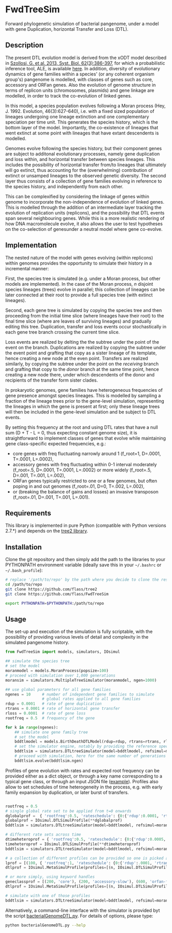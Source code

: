 # FwdTreeSim

Forward phylogenetic simulation of bacterial pangenome, under a model with gene Duplication, horizontal Transfer and Loss (DTL). 

Description
-----------

The present DTL evolution model is derived from the xODT model described in [Szollosi, G. et al. 2013, Syst. Biol. 62(3):386-397](http://sysbio.oxfordjournals.org/content/62/3/386), for which a probabilistic inference tool, ALE, is available [here](https://github.com/ssolo/ALE).
In addition, diversity of evolutionary dynamics of gene families within a species' (or any coherent organism group's) pangenome is modelled, with classes of genes such as core, accessory and ORFan genes. Also the evolution of genome structure in terms of replicon units (chromosomes, plasmids) and gene linkage are modelled, in order to track the co-evolution of linked genes.

In this model, a species population evolves following a Moran process (Hey, J. 1992. Evolution, 46(3):627-640), i.e. with a fixed sized population of lineages undergoing one lineage extinction and one complementary speciation per time unit. This generates the species history, which is the bottom layer of the model. Importantly, the co-existence of lineages that went extinct at some point with lineages that have extant descendents is modelled.

Genomes evolve following the species history, but their component genes are subject to additonal evolutionary processes, namely gene duplication and loss within, and horizontal transfer between species lineages. This includes the possibility of horizontal transfer from/to lineages that ultimately will go extinct, thus accounting for the (overwhelming) contribution of extinct or unsamped lineages to the observed genetic diversity.
The second layer thus consists of a collection of gene families evolving in reference to the species history, and independently from each other.

This can be complexified by considering the linkage of genes within genome to incorporate the non-independence of evolution of linked genes. This is modelled through the addition of an intermediate layer tracking the evolution of replication units (replicons), and the possibility that DTL events span several neighbouring genes. While this is a more realistic rendering of how DNA macromolecule evolve, it also allows the user to test hypotheses on the co-selection of genesunder a neutral model where gene co-evolve.

Implementation
--------------

The nested nature of the model with genes evolving (within replicons) within genomes provides the opportunity to simulate their history in a incremental manner:

First, the species tree is simulated (e.g. under a Moran process, but other models are implemented). In the case of the Moran process, *n* disjoint species lineages (trees) evolve in parallel; this collection of lineages can be later connected at their root to provide a full species tree (with extinct lineages).

Second, each gene tree is simulated by copying the species tree and then proceeding from the initial time slice (where lineages have their root) to the final time slice (where are leaves of surviving lineages) and gradually editing this tree. Duplication, transfer and loss events occur stochastically in each gene tree branch crossing the current time slice.

Loss events are realized by delting the the subtree under the point of the event on the branch. Duplications are realized by copying the subtree under the event point and grafting that copy as a sister lineage of its template, hence creating a new node at the even point. Transfers are realized similarly, by copying the subtree under the point on the *receiving* branch and grafting that copy to the *donor* branch at the same time point, hence creating a new node there, under which descendents of the donor and recipients of the transfer form sister clades.

In prokaryotic genomes, gene families have heterogeneous frequencies of gene presence amongst species lineages. This is modelled by sampling a fraction of the lineage trees prior to the gene-level simulation, representing the lineages in which the gene is present at first; only these lineage trees will then be included in the gene-level simulation and be subject to DTL events.

By setting this frequency at the root and using DTL rates that have a null sum (D + T - L = 0, thus expecting constant genome size), it is straightforward to implement classes of genes that evolve while maintaining gene class-specific expected frequencies, e.g.:
  * core genes with freq fluctuating narrowly around 1 (f_root=1, D=.0001, T=.0001, L=.0002),
  * accessory genes with freq fluctuating within 0-1 interval moderately (f_root=.5, D=.0001, T=.0001, L=.0002) or more widely (f_root=.5, D=.001, T=.001, L=.002),
  * ORFan genes typically restricted to one or a few genomes, but often poping in and out genomes (f_root=.01, D=0, T=.002, L=.002),
  * or (breaking the balance of gains and losses) an invasive transposon (f_root=.01, D=.001, T=.001, L=.001).

Requirements 
------------

This library is implemented in pure Python (compatible with Python versions 2.7.*) and depends on the [tree2 library](https://github.com/flass/tree2).

Installation
------------

Clone the git repository and then simply add the path to the libraries to your PYTHONPATH environment variable (ideally save this in your `~/.bashrc` or `~/.bash_profile`):
```bash
# replace '/path/to/repo' by the path where you decide to clone the respective repositories
cd /path/to/repo
git clone https://github.com/flass/tree2
git clone https://github.com/flass/FwdTreeSim

export PYTHONPATH=$PYTHONPATH:/path/to/repo
```

Usage
-----

The set-up and execution of the simulation is fully scriptable, with the possibility of providing various levels of detail and complexity in the simulated pangenome history.

```python
from FwdTreeSim import models, simulators, IOsimul

## simulate the species tree
# set the model
moranmodel = models.MoranProcess(popsize=100)
# proceed with simulation over 1,000 generations
moransim = simulators.MultipleTreeSimulator(moranmodel, ngen=1000)

## use global parameters for all gene families
ngenes = 10		# number of independent gene families to simulate
				# global rates applied to all gene families
rdup = 0.0001	# rate of gene duplication
rtrans = 0.0001	# rate of horizontal gene transfer
rloss = 0.0001	# rate of gene loss
rootfreq = 0.5	# frequency of the gene

for k in range(ngenes):
	## simulate one gene family tree
	# set the model
	bddtlmodel = models.BirthDeathDTLModel(rdup=rdup, rtrans=rtrans, rloss=rloss, rootfreq=rootfreq)
	# set the simulator engine, notably by providing the reference species history from which many attributes are inherited
	bddtlsim = simulators.DTLtreeSimulator(model=bddtlmodel, refsimul=moransim, noTrigger=True)
	# proceed with simulation, here for the same number of generations as the species tree, as inherited from the species simulation
	bddtlsim.evolve(bddtlsim.ngen)

```

Profiles of gene evolution with rates and expected root frequency can be provided either as a dict object, or through a key name corresponding to a typical gene class, or through an input JSON file ([example](https://github.com/flass/FwdTreeSim/blob/master/examples/DTLprofiles.json)).
Profiles also allow to set schedules of time heterogeneity in the process, e.g. with early family expansion by duplication, or later burst of transfers.
```python

rootfreq = 0.5
# single global rate set to be applied from t=0 onwards
dglobalprof =  { 'rootfreq':0.5, 'rateschedule': {0:{'rdup':0.0001, 'rtrans':0.0001, 'rloss':0.0002}} }
globalprof = IOsimul.DTLSimulProfile(**dglobalprof)
bddtlsim = simulators.DTLtreeSimulator(model=bddtlmodel, refsimul=moransim, profile=globalprof)

# different rate sets across time
dtimeheteroprof = { 'rootfreq':0.5, 'rateschedule': {0:{'rdup':0.0005, 'rtrans':0.0001, 'rloss':0.0002}, 100:{'rdup':0.0001, 'rtrans':0.0001, 'rloss':0.0002}, 900:{'rdup':0.0001, 'rtrans':0.001, 'rloss':0.0002}} }
timeheteroprof = IOsimul.DTLSimulProfile(**dtimeheteroprof)
bddtlsim = simulators.DTLtreeSimulator(model=bddtlmodel, refsimul=moransim, profile=timeheteroprof)

# a collection of different profiles can be provided so one is picked at random (with weights) prior to simulation
lprof = [(100, { 'rootfreq':1, 'rateschedule': {0:{'rdup':.0001, 'rtrans':.0001, 'rloss':.0002}} }), (200, { 'rootfreq':0.5, 'rateschedule': {0:{'rdup':.0001, 'rtrans':.0001, 'rloss':.0002}} })]
dtlprof = IOsimul.MetaSimulProfile(profiles=[(n, IOsimul.DTLSimulProfile(**dprof)) for n, dprof in lprof])

# or more simply, using keyword handles
geneclassprof = [(200, 'core'), (200, 'accessory-slow'), (600, 'orfan-fast')]
dtlprof = IOsimul.MetaSimulProfile(profiles=[(n, IOsimul.DTLSimulProfile(type=t)) for n,t in geneclassprof])

# simulate with one of those profiles
bddtlsim = simulators.DTLtreeSimulator(model=bddtlmodel, refsimul=moransim, profile=dtlprof.sampleprofile(verbose=True))

```

Alternatively, a command-line interface with the simulator is provided byt the script [bacterialGenomeDTL.py](https://github.com/flass/FwdTreeSim/blob/master/scripts/bacterialGenomeDTL.py). 
For details of options, please type:
```sh
python bacterialGenomeDTL.py --help
```

